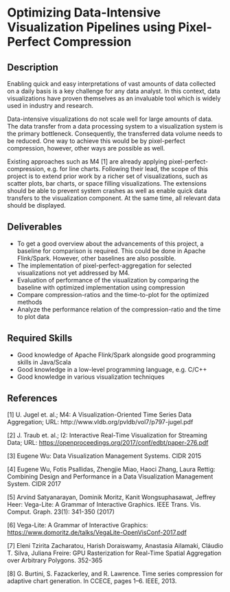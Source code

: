 <h1>Optimizing Data-Intensive Visualization Pipelines using Pixel-Perfect Compression</h1>
<h2>Description</h2>
<p>
Enabling quick and easy interpretations of vast amounts of data collected on a daily basis is a key challenge for any data analyst. In this context, data visualizations have proven themselves as an invaluable tool which is widely used in industry and research.
</p>
<p>
Data-intensive visualizations do not scale well for large amounts of data. The data transfer from a data processing system to a visualization system is the primary bottleneck. Consequently, the transferred data volume needs to be reduced. One way to achieve this would be by pixel-perfect compression, however, other ways are possible as well.
</p>
<p>
Existing approaches such as M4 [1] are already applying pixel-perfect-compression, e.g. for line charts. Following their lead, the scope of this project is to extend prior work by a richer set of visualizations, such as scatter plots, bar charts, or space filling visualizations. The extensions should be able to prevent system crashes as well as enable quick data transfers to the visualization component. At the same time, all relevant data should be displayed.
</p>
<h2>
Deliverables
</h2>

<ul> 
    <li>
       To get a good overview about the advancements of this project, a baseline for comparison is required. This could be done in Apache Flink/Spark. However, other baselines are also possible.
    </li>
    <li>
        The implementation of pixel-perfect-aggregation for selected visualizations not yet addressed by M4.
    </li>
    <li>
        Evaluation of performance of the visualization by comparing the baseline with optimized implementation using compression
    </li>
    <li>
        Compare compression-ratios and the time-to-plot for the optimized methods
    </li>
    <li>
        Analyze the performance relation of the compression-ratio and the time to plot data
    </li>
</ul>
<h2>
Required Skills
</h2>
<ul>
<li>
Good knowledge of Apache Flink/Spark alongside good programming skills in Java/Scala
</li>
<li>
Good knowledge in a low-level programming language, e.g. C/C++
</li>
<li>
Good knowledge in various visualization techniques
</li>
</ul>
<h2>References</h2>
[1] U. Jugel et. al.; M4: A Visualization-Oriented Time Series Data Aggregation;
URL: http://www.vldb.org/pvldb/vol7/p797-jugel.pdf

[2] J. Traub et. al.; I2: Interactive Real-Time Visualization for Streaming Data; 
URL: https://openproceedings.org/2017/conf/edbt/paper-276.pdf

[3] Eugene Wu:
Data Visualization Management Systems. CIDR 2015

[4] Eugene Wu, Fotis Psallidas, Zhengjie Miao, Haoci Zhang, Laura Rettig:
Combining Design and Performance in a Data Visualization Management System. CIDR 2017

[5] Arvind Satyanarayan, Dominik Moritz, Kanit Wongsuphasawat, Jeffrey Heer:
Vega-Lite: A Grammar of Interactive Graphics. IEEE Trans. Vis. Comput. Graph. 23(1): 341-350 (2017)

[6] Vega-Lite: A Grammar of Interactive Graphics: https://www.domoritz.de/talks/VegaLite-OpenVisConf-2017.pdf

[7] Eleni Tzirita Zacharatou, Harish Doraiswamy, Anastasia Ailamaki, Cláudio T. Silva, Juliana Freire:
GPU Rasterization for Real-Time Spatial Aggregation over Arbitrary Polygons. 352-365

[8]  G. Burtini, S. Fazackerley, and R. Lawrence. Time series compression for adaptive chart generation. In CCECE, pages 1–6. IEEE, 2013.
